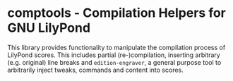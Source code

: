 # comptools - Compilation Helpers for GNU LilyPond

This library provides functionality to manipulate the compilation process
of LilyPond scores. This includes partial (re-)compilation, inserting arbitrary 
(e.g. original) line breaks and `edition-engraver`, a general purpose tool to
arbitrarily inject tweaks, commands and content into scores.